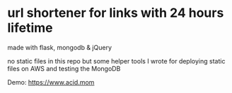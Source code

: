# url shortener for links with 24 hours lifetime

made with flask, mongodb & jQuery

no static files in this repo
but some helper tools I wrote for deploying static files on AWS and testing the MongoDB

Demo: https://www.acid.mom